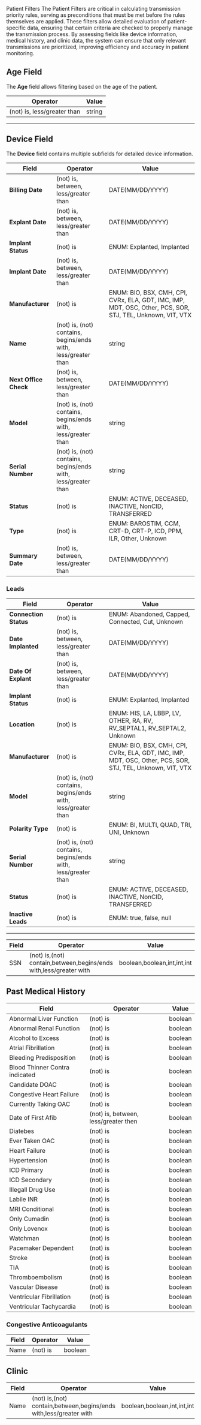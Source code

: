 
Patient Filters
The Patient Filters are critical in calculating transmission priority rules, serving as preconditions that must be met before the rules themselves are applied. These filters allow detailed evaluation of patient-specific data, ensuring that certain criteria are checked to properly manage the transmission process. By assessing fields like device information, medical history, and clinic data, the system can ensure that only relevant transmissions are prioritized, improving efficiency and accuracy in patient monitoring.


## Age Field
The **Age** field allows filtering based on the age of the patient.

| **Operator**                | **Value** |
| --------------------------- | --------- |
| (not) is, less/greater than | string    |

---

## Device Field
The **Device** field contains multiple subfields for detailed device information.

| **Field**             | **Operator**                                                  | Value                                                                                                      |
| --------------------- | ------------------------------------------------------------- | ---------------------------------------------------------------------------------------------------------- |
| **Billing Date**      | (not) is, between,  less/greater than                         | DATE(MM/DD/YYYY)                                                                                           |
| **Explant Date**      | (not) is, between,  less/greater than                         | DATE(MM/DD/YYYY)                                                                                           |
| **Implant Status**    | (not) is                                                      | ENUM: Explanted, Implanted                                                                                 |
| **Implant Date**      | (not) is, between,  less/greater than                         | DATE(MM/DD/YYYY)                                                                                           |
| **Manufacturer**      | (not) is                                                      | ENUM: BIO, BSX, CMH, CPI, CVRx, ELA, GDT, IMC, IMP, MDT, OSC, Other, PCS, SOR, STJ, TEL, Unknown, VIT, VTX |
| **Name**              | (not) is, (not) contains, begins/ends with, less/greater than | string                                                                                                     |
| **Next Office Check** | (not) is, between,  less/greater than                         | DATE(MM/DD/YYYY)                                                                                           |
| **Model**             | (not) is, (not) contains, begins/ends with, less/greater than | string                                                                                                     |
| **Serial Number**     | (not) is, (not) contains, begins/ends with, less/greater than | string                                                                                                     |
| **Status**            | (not) is                                                      | ENUM: ACTIVE, DECEASED, INACTIVE, NonCID, TRANSFERRED                                                      |
| **Type**              | (not) is                                                      | ENUM: BAROSTIM, CCM, CRT-D, CRT-P, ICD, PPM, ILR, Other, Unknown                                           |
| **Summary Date**      | (not) is, between,  less/greater than                         | DATE(MM/DD/YYYY)                                                                                           |

### Leads

| **Field**             | **Operator**                                                  | **Value**                                                                                                  |
| --------------------- | ------------------------------------------------------------- | ---------------------------------------------------------------------------------------------------------- |
| **Connection Status** | (not) is                                                      | ENUM: Abandoned, Capped, Connected, Cut, Unknown                                                           |
| **Date Implanted**    | (not) is, between, less/greater than                          | DATE(MM/DD/YYYY)                                                                                           |
| **Date Of Explant**   | (not) is, between, less/greater than                          | DATE(MM/DD/YYYY)                                                                                           |
| **Implant Status**    | (not) is                                                      | ENUM: Explanted, Implanted                                                                                 |
| **Location**          | (not) is                                                      | ENUM: HIS, LA, LBBP, LV, OTHER, RA, RV, RV_SEPTAL1, RV_SEPTAL2, Unknown                                    |
| **Manufacturer**      | (not) is                                                      | ENUM: BIO, BSX, CMH, CPI, CVRx, ELA, GDT, IMC, IMP, MDT, OSC, Other, PCS, SOR, STJ, TEL, Unknown, VIT, VTX |
| **Model**             | (not) is, (not) contains, begins/ends with, less/greater than | string                                                                                                     |
| **Polarity Type**     | (not) is                                                      | ENUM: BI, MULTI, QUAD, TRI, UNI, Unknown                                                                   |
| **Serial Number**     | (not) is, (not) contains, begins/ends with, less/greater than | string                                                                                                     |
| **Status**            | (not) is                                                      | ENUM: ACTIVE, DECEASED, INACTIVE, NonCID, TRANSFERRED                                                      |
| **Inactive Leads**    | (not) is                                                      | ENUM: true, false, null                                                                                    |


---

| Field | Operator                                                          | Value                       |
| ----- | ----------------------------------------------------------------- | --------------------------- |
| SSN   | (not) is,(not) contain,between,begins/ends with,less/greater with | boolean,boolean,int,int,int |

## Past Medical History

| Field                          | Operator                                   | Value                   |
| ------------------------------ | ------------------------------------------ | ----------------------- |
| Abnormal Liver Function        | (not) is                                   | boolean                 |
| Abnormal Renal Function        | (not) is                                   | boolean                 |
| Alcohol to Excess              | (not) is                                   | boolean                 |
| Atrial Fibrillation            | (not) is                                   | boolean                 |
| Bleeding Predisposition        | (not) is                                   | boolean                 |
| Blood Thinner Contra indicated | (not) is                                   | boolean                 |
| Candidate DOAC                 | (not) is                                   | boolean                 |
| Congestive Heart Failure       | (not) is                                   | boolean                 |
| Currently Taking OAC           | (not) is                                   | boolean                 |
| Date of First Afib             | (not) is, between, less/greater then       | boolean                 |
| Diatebes                       | (not) is                                   | boolean                 |
| Ever Taken OAC                 | (not) is                                   | boolean                 |
| Heart Failure                  | (not) is                                   | boolean                 |
| Hypertension                   | (not) is                                   | boolean                 |
| ICD Primary                    | (not) is                                   | boolean                 |
| ICD Secondary                  | (not) is                                   | boolean                 |
| Illegall Drug Use              | (not) is                                   | boolean                 |
| Labile INR                     | (not) is                                   | boolean                 |
| MRI Conditional                | (not) is                                   | boolean                 |
| Only Cumadin                   | (not) is                                   | boolean                 |
| Only Lovenox                   | (not) is                                   | boolean                 |
| Watchman                       | (not) is                                   | boolean                 |
| Pacemaker Dependent            | (not) is                                   | boolean                 |
| Stroke                         | (not) is                                   | boolean                 |
| TIA                            | (not) is                                   | boolean                 |
| Thromboembolism                | (not) is                                   | boolean                 |
| Vascular Disease               | (not) is                                   | boolean                 |
| Ventricular Fibrillation       | (not) is                                   | boolean                 |
| Ventricular Tachycardia        | (not) is                                   | boolean                 |

### Congestive Anticoagulants

| Field | Operator | Value   |
| ----- | -------- | ------- |
| Name  | (not) is | boolean |

## Clinic

| Field | Operator                                                          | Value                       |
| ----- | ----------------------------------------------------------------- | --------------------------- |
| Name  | (not) is,(not) contain,between,begins/ends with,less/greater with | boolean,boolean,int,int,int |
